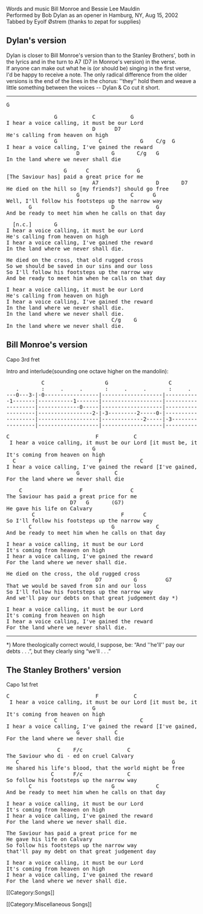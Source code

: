 Words and music Bill Monroe and Bessie Lee Mauldin<br>
Performed by Bob Dylan as an opener in Hamburg, NY, Aug 15, 2002<br>
Tabbed by Eyolf Østrem (thanks to zepat for supplies)

<h2 class="songversion">Dylan's version</h2>

Dylan is closer to Bill Monroe's version than to the Stanley
Brothers', both in the lyrics and in the turn to A7 (D7 in Monroe's
version) in the verse.<br>
If anyone can make out what he is (or should be) singing in the first
verse, I'd be happy to receive a note. The only radical difference
from the older versions is the end of the lines in the chorus:
''they'' hold them and weave a little something between the voices
-- Dylan &amp; Co cut it short.

----
<pre class="refrain">
G

               G           C           G
I hear a voice calling, it must be our Lord
                           D      D7
He's calling from heaven on high
               G             C            G    C/g  G
I hear a voice calling, I've gained the reward
                      D          G       C/g   G
In the land where we never shall die
</pre>

<pre class="verse">
                  G      C               G
[The Saviour has] paid a great price for me
                           A7                  D       D7
He died on the hill so [my friends?] should go free
                      G                C      G
Well, I'll follow his footsteps up the narrow way
       G                         D             G
And be ready to meet him when he calls on that day
</pre>

<pre class="refrain">
  [n.c.]       G
I hear a voice calling, it must be our Lord
He's calling from heaven on high
I hear a voice calling, I've gained the reward
In the land where we never shall die.
</pre>

<pre class="verse">
He died on the cross, that old rugged cross
So we should be saved in our sins and our loss
So I'll follow his footsteps up the narrow way
And be ready to meet him when he calls on that day
</pre>

<pre class="refrain">
I hear a voice calling, it must be our Lord
He's calling from heaven on high
I hear a voice calling, I've gained the reward
In the land where we never shall die.
In the land where we never shall die.
                                 C/g    G
In the land where we never shall die.
</pre>

<h2 class="songversion">Bill Monroe's version</h2>

Capo 3rd fret

Intro and interlude(sounding one octave higher on the mandolin):

<pre class="tab">
           C                   G                   C
   .       :     .     .       :     .     .       :     .     .       :     .     .
---0---3-|-0-----------------|-------------------|-------------------|-------------------|
-1-------|-----------1-------|-------------------|-------------------|-1-----------------|
---------|-------------0-----|-------------------|-----------------0-|-------------------|
---------|-----------------2-|-3---------2-----0-|-------------2-----|-------------------|
---------|-------------------|-------------2-----|-3---------3-------|-------------------|
---------|-------------------|-------------------|-------------------|-------------------|
</pre>

<pre class="refrain">
C                           F           C
 I hear a voice calling, it must be our Lord [it must be, it must be our lord]
                           G
It's coming from heaven on high
  C                          F            C
I hear a voice calling, I've gained the reward [I've gained, I've gained the reward]
                      G           C
For the land where we never shall die
</pre>

<pre class="verse">
    C                  F               C
The Saviour has paid a great price for me
                    D7   G       (G7)
He gave his life on Calvary
        C                           F      C
So I'll follow his footsteps up the narrow way
       C                         G             C
And be ready to meet him when he calls on that day
</pre>

<pre class="refrain">
I hear a voice calling, it must be our Lord
It's coming from heaven on high
I hear a voice calling, I've gained the reward
For the land where we never shall die.
</pre>

<pre class="verse">
He died on the cross, the old rugged cross
                            D7          G         G7
That we would be saved from sin and our loss
So I'll follow his footsteps up the narrow way
And we'll pay our debts on that great judgement day *)
</pre>

<pre class="refrain">
I hear a voice calling, it must be our Lord
It's coming from heaven on high
I hear a voice calling, I've gained the reward
For the land where we never shall die.
</pre>

----
<nowiki>*</nowiki>) More theologically correct would, I suppose, be: “And ''he'll''
pay our debts . . .”, but they clearly sing “we'll . . .”

<h2 class="songversion">The Stanley Brothers' version</h2>

Capo 1st fret

<pre class="refrain">
C                           F           C
 I hear a voice calling, it must be our Lord [it must be, it must be our lord]
                           G
It's coming from heaven on high
               C             F            C
I hear a voice calling, I've gained the reward [I've gained, I've gained the reward]
                      G           C
For the land where we never shall die
</pre>

<pre class="verse">
                C    F/c              C
The Saviour who di - ed on cruel Calvary
   C                                                G
He shared his life's blood, that the world might be free
              C      F/c              C
So follow his footsteps up the narrow way
       C                         G             C
And be ready to meet him when he calls on that day
</pre>

<pre class="refrain">
I hear a voice calling, it must be our Lord
It's coming from heaven on high
I hear a voice calling, I've gained the reward
For the land where we never shall die.
</pre>

<pre class="verse">
The Saviour has paid a great price for me
He gave his life on Calvary
So follow his footsteps up the narrow way
that'll pay my debt on that great judgement day
</pre>

<pre class="refrain">
I hear a voice calling, it must be our Lord
It's coming from heaven on high
I hear a voice calling, I've gained the reward
For the land where we never shall die.
</pre>

[[Category:Songs]]

[[Category:Miscellaneous Songs]]